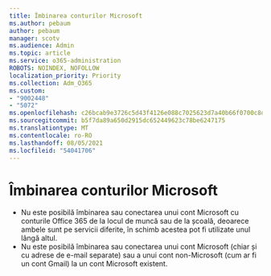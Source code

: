 ```yaml
---
title: Îmbinarea conturilor Microsoft
ms.author: pebaum
author: pebaum
manager: scotv
ms.audience: Admin
ms.topic: article
ms.service: o365-administration
ROBOTS: NOINDEX, NOFOLLOW
localization_priority: Priority
ms.collection: Adm_O365
ms.custom:
- "9002448"
- "5072"
ms.openlocfilehash: c26bcab9e3726c5d43f4126e088c7025623d7a40b66f0700c8d5e7edf1261986
ms.sourcegitcommit: b5f7da89a650d2915dc652449623c78be6247175
ms.translationtype: MT
ms.contentlocale: ro-RO
ms.lasthandoff: 08/05/2021
ms.locfileid: "54041706"
---
```

# <a name="merge-microsoft-accounts"></a>Îmbinarea conturilor Microsoft

- Nu este posibilă îmbinarea sau conectarea unui cont Microsoft cu conturile Office 365 de la locul de muncă sau de la școală, deoarece ambele sunt pe servicii diferite, în schimb acestea pot fi utilizate unul lângă altul.
- Nu este posibilă îmbinarea sau conectarea unui cont Microsoft (chiar și cu adrese de e-mail separate) sau a unui cont non-Microsoft (cum ar fi un cont Gmail) la un cont Microsoft existent.
